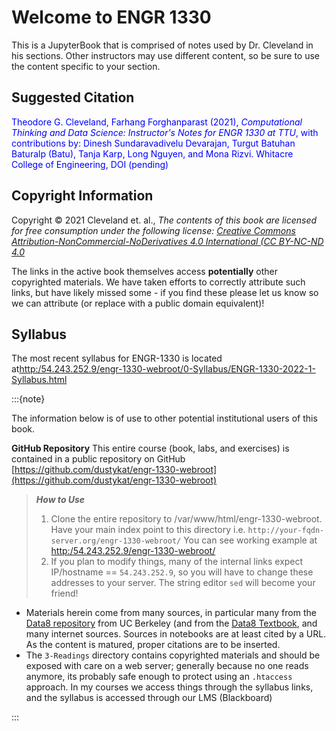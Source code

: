 # Welcome to ENGR 1330 

This is a JupyterBook that is comprised of notes used by Dr. Cleveland in his sections.  Other instructors may use different content, so be sure to use the content specific to your section.

## Suggested Citation

<font color=blue>Theodore G. Cleveland, Farhang Forghanparast (2021), *Computational Thinking and Data Science: Instructor's Notes for ENGR 1330 at TTU*, with contributions by: Dinesh Sundaravadivelu Devarajan, Turgut Batuhan Baturalp (Batu), Tanja Karp, Long Nguyen, and Mona Rizvi. Whitacre College of Engineering, DOI (pending) <!--[Active Copy](http://54.243.252.9/engr-1330-webroot/engr1330jb/_build/html/intro.html)--></font>

## Copyright Information
Copyright © 2021 Cleveland et. al., *The contents of this book are licensed for free consumption under the following license: [Creative Commons Attribution-NonCommercial-NoDerivatives 4.0 International (CC BY-NC-ND 4.0](https://creativecommons.org/licenses/by-nc-nd/4.0/)*

The links in the active book themselves access **potentially** other copyrighted materials.  We have taken efforts to correctly attribute such links, but have likely missed some - if you find these please let us know so we can attribute (or replace with a public domain equivalent)!

## Syllabus

The most recent syllabus for ENGR-1330 is located at[http:/54.243.252.9/engr-1330-webroot/0-Syllabus/ENGR-1330-2022-1-Syllabus.html](http:/54.243.252.9/engr-1330-webroot/0-Syllabus/ENGR-1330-2022-1-Syllabus.html)

:::{note}

The information below is of use to other potential institutional users of this book. 

**GitHub Repository**
This entire course (book, labs, and exercises) is contained in a public repository on GitHub [https://github.com/dustykat/engr-1330-webroot](https://github.com/dustykat/engr-1330-webroot)

>***How to Use***
>1. Clone the entire repository to /var/www/html/engr-1330-webroot.  Have your main index point to this directory i.e. `http://your-fqdn-server.org/engr-1330-webroot/` You can see working example at [http:/54.243.252.9/engr-1330-webroot/](http:/54.243.252.9/engr-1330-webroot/)
>2. If you plan to modify things, many of the internal links expect IP/hostname == `54.243.252.9`, so you will have to change these addresses to your server.  The string editor `sed` will become your friend!

- Materials herein come from many sources, in particular many from the [Data8 repository](https://github.com/data-8/textbook) from UC Berkeley (and from the [Data8 Textbook](http://data8.org/zero-to-data-8/textbook.html), and many internet sources.  Sources in notebooks are at least cited by a URL.  As the content is matured, proper citations are to be inserted.
- The `3-Readings` directory contains copyrighted materials and should be exposed with care on a web server; generally because no one reads anymore, its probably safe enough to protect using an `.htaccess` approach. In my courses we access things through the syllabus links, and the syllabus is accessed through our LMS (Blackboard)

:::

<!--Below is a code block.  This JupyterBook is not interactive but the code blocks should cut-and-paste and run in a Jupyter Notebook.:

```
# example script
m = 1000 #kg
c = 290000 #m/sec
e = mc^2
print('energy = ',round(e,3),' Newton-meters')
# end of example
```
-->

